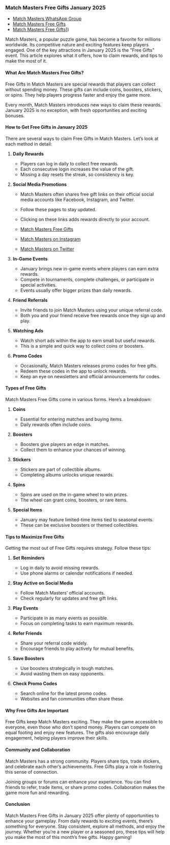 ### Match Masters Free Gifts January 2025
 - [Match Masters WhatsApp Group](https://[chat.whatsapp.com/GpPzHswgMWBDlwR7asiykP])
 - [Match Masters Free Gifts](https://matchmaster.oneliuk.me/hCkF/a4a53b83/af_dp=matchmasters-253A-252F-252F&af_force_deeplink=true&pcode=1mdofmyrg6td2ye8kba6&c=XGj7G7FYx54)
 - [Match Masters Free Gifts](https://matchmasters.onelink.me/hCkF/a4a53b83?af_dp=matchmasters%253A%252F%252F&af_force_deeplink=true&pcode=imoec90nztko67xx1aey&c=v7-Ojukpchk)])


Match Masters, a popular puzzle game, has become a favorite for millions worldwide. Its competitive nature and exciting features keep players engaged. One of the key attractions in January 2025 is the "Free Gifts" event. This article explores what it offers, how to claim rewards, and tips to make the most of it.

#### What Are Match Masters Free Gifts?

Free Gifts in Match Masters are special rewards that players can collect without spending money. These gifts can include coins, boosters, stickers, or spins. They help players progress faster and enjoy the game more.

Every month, Match Masters introduces new ways to claim these rewards. January 2025 is no exception, with fresh opportunities and exciting bonuses.

#### How to Get Free Gifts in January 2025

There are several ways to claim Free Gifts in Match Masters. Let’s look at each method in detail:

1. **Daily Rewards**

   - Players can log in daily to collect free rewards.
   - Each consecutive login increases the value of the gift.
   - Missing a day resets the streak, so consistency is key.

2. **Social Media Promotions**

   - Match Masters often shares free gift links on their official social media accounts like Facebook, Instagram, and Twitter.
   - Follow these pages to stay updated.
   - Clicking on these links adds rewards directly to your account.

   - [Match Masters Free Gifts](https://matchmaster.oneliuk.me/hCkF/a4a53b83/af_dp=matchmasters-253A-252F-252F&af_force_deeplink=true&pcode=1mdofmyrg6td2ye8kba6&c=XGj7G7FYx54)
   - [Match Masters on Instagram](https://www.instagram.com/matchmasters/)
   - [Match Masters on Twitter](https://twitter.com/match_masters)

3. **In-Game Events**

   - January brings new in-game events where players can earn extra rewards.
   - Compete in tournaments, complete challenges, or participate in special activities.
   - Events usually offer bigger prizes than daily rewards.

4. **Friend Referrals**

   - Invite friends to join Match Masters using your unique referral code.
   - Both you and your friend receive free rewards once they sign up and play.

5. **Watching Ads**

   - Watch short ads within the app to earn small but useful rewards.
   - This is a simple and quick way to collect coins or boosters.

6. **Promo Codes**

   - Occasionally, Match Masters releases promo codes for free gifts.
   - Redeem these codes in the app to unlock rewards.
   - Keep an eye on newsletters and official announcements for codes.

#### Types of Free Gifts

Match Masters Free Gifts come in various forms. Here’s a breakdown:

1. **Coins**

   - Essential for entering matches and buying items.
   - Daily rewards often include coins.

2. **Boosters**

   - Boosters give players an edge in matches.
   - Collect them to enhance your chances of winning.

3. **Stickers**

   - Stickers are part of collectible albums.
   - Completing albums unlocks unique rewards.

4. **Spins**

   - Spins are used on the in-game wheel to win prizes.
   - The wheel can grant coins, boosters, or rare items.

5. **Special Items**

   - January may feature limited-time items tied to seasonal events.
   - These can be exclusive boosters or themed collectibles.

#### Tips to Maximize Free Gifts

Getting the most out of Free Gifts requires strategy. Follow these tips:

1. **Set Reminders**

   - Log in daily to avoid missing rewards.
   - Use phone alarms or calendar notifications if needed.

2. **Stay Active on Social Media**

   - Follow Match Masters’ official accounts.
   - Check regularly for updates and free gift links.

3. **Play Events**

   - Participate in as many events as possible.
   - Focus on completing tasks to earn maximum rewards.

4. **Refer Friends**

   - Share your referral code widely.
   - Encourage friends to play actively for mutual benefits.

5. **Save Boosters**

   - Use boosters strategically in tough matches.
   - Avoid wasting them on easy opponents.

6. **Check Promo Codes**

   - Search online for the latest promo codes.
   - Websites and fan communities often share these.

#### Why Free Gifts Are Important

Free Gifts keep Match Masters exciting. They make the game accessible to everyone, even those who don’t spend money. Players can compete on equal footing and enjoy new features. The gifts also encourage daily engagement, helping players improve their skills.

#### Community and Collaboration

Match Masters has a strong community. Players share tips, trade stickers, and celebrate each other’s achievements. Free Gifts play a role in fostering this sense of connection.

Joining groups or forums can enhance your experience. You can find friends to refer, trade items, or share promo codes. Collaboration makes the game more fun and rewarding.

#### Conclusion

Match Masters Free Gifts in January 2025 offer plenty of opportunities to enhance your gameplay. From daily rewards to exciting events, there’s something for everyone. Stay consistent, explore all methods, and enjoy the journey. Whether you’re a new player or a seasoned pro, these tips will help you make the most of this month’s free gifts. Happy gaming!

